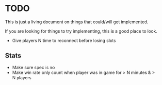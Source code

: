 # TODO

This is just a living document on things that could/will get implemented.

If you are looking for things to try implementing, this is a good place to look.

- Give players N time to reconnect before losing slots

## Stats

- Make sure spec is no
- Make win rate only count when player was in game for > N minutes & > N players
